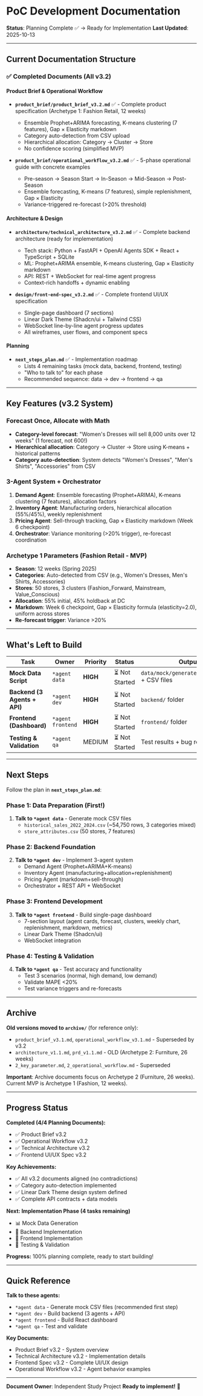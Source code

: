 # PoC Development Documentation

**Status**: Planning Complete ✅ → Ready for Implementation
**Last Updated**: 2025-10-13

---

## Current Documentation Structure

### ✅ Completed Documents (All v3.2)

#### Product Brief & Operational Workflow
- **`product_brief/product_brief_v3.2.md`** ✅ - Complete product specification (Archetype 1: Fashion Retail, 12 weeks)
  - Ensemble Prophet+ARIMA forecasting, K-means clustering (7 features), Gap × Elasticity markdown
  - Category auto-detection from CSV upload
  - Hierarchical allocation: Category → Cluster → Store
  - No confidence scoring (simplified MVP)

- **`product_brief/operational_workflow_v3.2.md`** ✅ - 5-phase operational guide with concrete examples
  - Pre-season → Season Start → In-Season → Mid-Season → Post-Season
  - Ensemble forecasting, K-means (7 features), simple replenishment, Gap × Elasticity
  - Variance-triggered re-forecast (>20% threshold)

#### Architecture & Design
- **`architecture/technical_architecture_v3.2.md`** ✅ - Complete backend architecture (ready for implementation)
  - Tech stack: Python + FastAPI + OpenAI Agents SDK + React + TypeScript + SQLite
  - ML: Prophet+ARIMA ensemble, K-means clustering, Gap × Elasticity markdown
  - API: REST + WebSocket for real-time agent progress
  - Context-rich handoffs + dynamic enabling

- **`design/front-end-spec_v3.2.md`** ✅ - Complete frontend UI/UX specification
  - Single-page dashboard (7 sections)
  - Linear Dark Theme (Shadcn/ui + Tailwind CSS)
  - WebSocket line-by-line agent progress updates
  - All wireframes, user flows, and component specs

#### Planning
- **`next_steps_plan.md`** ✅ - Implementation roadmap
  - Lists 4 remaining tasks (mock data, backend, frontend, testing)
  - "Who to talk to" for each phase
  - Recommended sequence: data → dev → frontend → qa

---

## Key Features (v3.2 System)

### Forecast Once, Allocate with Math
- **Category-level forecast**: "Women's Dresses will sell 8,000 units over 12 weeks" (1 forecast, not 600!)
- **Hierarchical allocation**: Category → Cluster → Store using K-means + historical patterns
- **Category auto-detection**: System detects "Women's Dresses", "Men's Shirts", "Accessories" from CSV

### 3-Agent System + Orchestrator
1. **Demand Agent**: Ensemble forecasting (Prophet+ARIMA), K-means clustering (7 features), allocation factors
2. **Inventory Agent**: Manufacturing orders, hierarchical allocation (55%/45%), weekly replenishment
3. **Pricing Agent**: Sell-through tracking, Gap × Elasticity markdown (Week 6 checkpoint)
4. **Orchestrator**: Variance monitoring (>20% trigger), re-forecast coordination

### Archetype 1 Parameters (Fashion Retail - MVP)
- **Season**: 12 weeks (Spring 2025)
- **Categories**: Auto-detected from CSV (e.g., Women's Dresses, Men's Shirts, Accessories)
- **Stores**: 50 stores, 3 clusters (Fashion_Forward, Mainstream, Value_Conscious)
- **Allocation**: 55% initial, 45% holdback at DC
- **Markdown**: Week 6 checkpoint, Gap × Elasticity formula (elasticity=2.0), uniform across stores
- **Re-forecast trigger**: Variance >20%

---

## What's Left to Build

| Task | Owner | Priority | Status | Output |
|------|-------|----------|--------|--------|
| **Mock Data Script** | `*agent data` | **HIGH** | ⏳ Not Started | `data/mock/generate_mock_data.py` + CSV files |
| **Backend (3 Agents + API)** | `*agent dev` | **HIGH** | ⏳ Not Started | `backend/` folder |
| **Frontend (Dashboard)** | `*agent frontend` | **HIGH** | ⏳ Not Started | `frontend/` folder |
| **Testing & Validation** | `*agent qa` | MEDIUM | ⏳ Not Started | Test results + bug reports |

---

## Next Steps

Follow the plan in **`next_steps_plan.md`**:

### Phase 1: Data Preparation (First!)
1. **Talk to `*agent data`** - Generate mock CSV files
   - `historical_sales_2022_2024.csv` (~54,750 rows, 3 categories mixed)
   - `store_attributes.csv` (50 stores, 7 features)

### Phase 2: Backend Foundation
2. **Talk to `*agent dev`** - Implement 3-agent system
   - Demand Agent (Prophet+ARIMA+K-means)
   - Inventory Agent (manufacturing+allocation+replenishment)
   - Pricing Agent (markdown+sell-through)
   - Orchestrator + REST API + WebSocket

### Phase 3: Frontend Development
3. **Talk to `*agent frontend`** - Build single-page dashboard
   - 7-section layout (agent cards, forecast, clusters, weekly chart, replenishment, markdown, metrics)
   - Linear Dark Theme (Shadcn/ui)
   - WebSocket integration

### Phase 4: Testing & Validation
4. **Talk to `*agent qa`** - Test accuracy and functionality
   - Test 3 scenarios (normal, high demand, low demand)
   - Validate MAPE <20%
   - Test variance triggers and re-forecasts

---

## Archive

**Old versions moved to `archive/`** (for reference only):
- `product_brief_v3.1.md`, `operational_workflow_v3.1.md` - Superseded by v3.2
- `architecture_v1.1.md`, `prd_v1.1.md` - OLD (Archetype 2: Furniture, 26 weeks)
- `2_key_parameter.md`, `2_operational_workflow.md` - Superseded

**Important**: Archive documents focus on Archetype 2 (Furniture, 26 weeks). Current MVP is Archetype 1 (Fashion, 12 weeks).

---

## Progress Status

**Completed (4/4 Planning Documents):**
- ✅ Product Brief v3.2
- ✅ Operational Workflow v3.2
- ✅ Technical Architecture v3.2
- ✅ Frontend UI/UX Spec v3.2

**Key Achievements:**
- ✅ All v3.2 documents aligned (no contradictions)
- ✅ Category auto-detection implemented
- ✅ Linear Dark Theme design system defined
- ✅ Complete API contracts + data models

**Next: Implementation Phase (4 tasks remaining)**
- 📊 Mock Data Generation
- 🔧 Backend Implementation
- 🎨 Frontend Implementation
- 🧪 Testing & Validation

**Progress:** 100% planning complete, ready to start building!

---

## Quick Reference

**Talk to these agents:**
- `*agent data` - Generate mock CSV files (recommended first step)
- `*agent dev` - Build backend (3 agents + API)
- `*agent frontend` - Build React dashboard
- `*agent qa` - Test and validate

**Key Documents:**
- Product Brief v3.2 - System overview
- Technical Architecture v3.2 - Implementation details
- Frontend Spec v3.2 - Complete UI/UX design
- Operational Workflow v3.2 - Agent behavior examples

---

**Document Owner**: Independent Study Project
**Ready to implement!** 🚀

